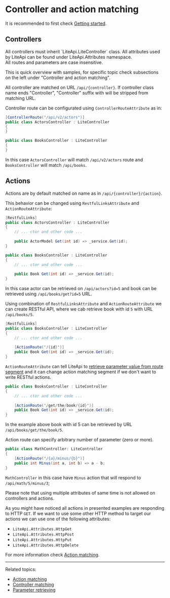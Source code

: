 ﻿---
Author: stanac
CreatedDate: 2017-04-15
Title: Controller and action matching
RenderTitle: false
IsHtml: false
Id: controller-and-action-matching
---

# Controller and action matching

It is recommended to first check [Getting started](/docs/getting-started).

## Controllers

<div class="alert alert-warning">
All controllers must inherit `LiteApi.LiteController` class. All attributes used by LiteApi can be found under LiteApi.Attributes namespace.
</div>

<div class="alert alert-info">
All routes and parameters are case insensitive.
</div>

This is quick overview with samples, for specific topic check subsections on the left under "Controller and action matching".

All controller are matched on URL `/api/{controller}`. If controller class name ends "Controller", "Controller" suffix with will be stripped from matching URL.

Controller route can be configurated using `ControllerRouteAttribute` as in:

```csharp
[ControllerRoute("/api/v2/actors")] 
public class ActorsController : LiteController
{
}

public class BooksController : LiteController
{
}
```

In this case `ActorsController` will match `/api/v2/actors` route and `BooksController` 
will match `/api/books`.

## Actions

Actions are by default matched on name as in `/api/{controller}/{action}`.

This behavior can be changed using `RestfulLinksAttribute` and `ActionRouteAttribute`:

```csharp
[RestfulLinks] 
public class ActorsController : LiteController
{
    // ... ctor and other code ...
    
    public ActorModel Get(int id) => _service.Get(id);
}

public class BooksController : LiteController
{
    // ... ctor and other code ...
    
    public Book Get(int id) => _service.Get(id);
}
```

In this case actor can be retrieved on `/api/actors?id=5` and book can be retrieved using 
`/api/books/get?id=5` URL.

Using combination of `RestfulLinksAttribute` and `ActionRouteAttribute` we can create
RESTful API, where we cab retrieve book with id `5` with URL `/api/books/5`.

```csharp
[RestfulLinks]
public class BooksController : LiteController
{
    // ... ctor and other code ...
    
    [ActionRoute('/{id}')]
    public Book Get(int id) => _service.Get(id);
}
```

`ActionRouteAttribute` can tell LiteApi to [retrieve parameter value from route segment](/docs/parameter-retrieving-from-route-segment) and it can change action matching segment if we don't want to write RESTful actions.

```csharp
public class BooksController : LiteController
{
    // ... ctor and other code ...
    
    [ActionRoute('/get/the/book/{id}')]
    public Book Get(int id) => _service.Get(id);
}
```

In the example above book with id 5 can be retrieved by URL `/api/books/get/the/book/5`.

Action route can specify arbitrary number of parameter (zero or more).

```csharp
public class MathController: LiteController
{
    [ActionRoute("/{a}/minus/{b}")]
    public int Minus(int a, int b) => a - b;
}
```

`MathController` in this case have `Minus` action that will respond to `/api/math/5/minus/3`;

<div class="alert alert-info">
Please note that using multiple attributes of same time is not allowed on controllers and actions.
</div>

As you might have noticed all actions in presented examples are responding to HTTP `GET`.
If we want to use some other HTTP method to target our actions we can use one of the following
attributes:
- `LiteApi.Attributes.HttpGet`
- `LiteApi.Attributes.HttpPost`
- `LiteApi.Attributes.HttpPut`
- `LiteApi.Attributes.HttpDelete`

For more information check [Action matching](/docs/action-matching).

<hr/>

Related topics:
- [Action matching](/docs/action-matching)
- [Controller matching](/docs/controller-matching)
- [Parameter retrieving](/docs/parameter-retrieving)
